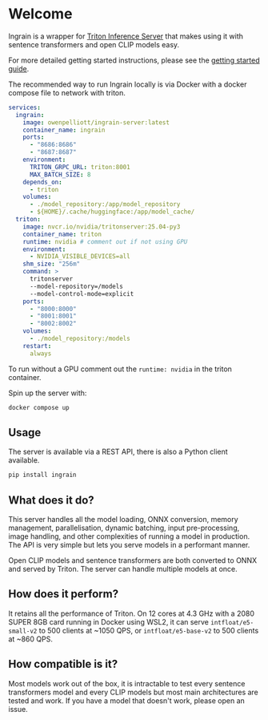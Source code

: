 
# Welcome

Ingrain is a wrapper for [Triton Inference Server](https://developer.nvidia.com/triton-inference-server) that makes using it with sentence transformers and open CLIP models easy.

For more detailed getting started instructions, please see the [getting started guide](getting_started/index.html).

The recommended way to run Ingrain locally is via Docker with a docker compose file to network with triton.

```yml
services:
  ingrain:
    image: owenpelliott/ingrain-server:latest
    container_name: ingrain
    ports:
      - "8686:8686"
      - "8687:8687"
    environment:
      TRITON_GRPC_URL: triton:8001
      MAX_BATCH_SIZE: 8
    depends_on:
      - triton
    volumes:
      - ./model_repository:/app/model_repository 
      - ${HOME}/.cache/huggingface:/app/model_cache/
  triton:
    image: nvcr.io/nvidia/tritonserver:25.04-py3
    container_name: triton
    runtime: nvidia # comment out if not using GPU
    environment:
      - NVIDIA_VISIBLE_DEVICES=all
    shm_size: "256m"
    command: >
      tritonserver
      --model-repository=/models
      --model-control-mode=explicit
    ports:
      - "8000:8000"
      - "8001:8001"
      - "8002:8002"
    volumes:
      - ./model_repository:/models
    restart:
      always
```

To run without a GPU comment out the `runtime: nvidia` in the triton container.

Spin up the server with:

```bash
docker compose up
```

## Usage

The server is available via a REST API, there is also a Python client available.

```bash
pip install ingrain
```

## What does it do?

This server handles all the model loading, ONNX conversion, memory management, parallelisation, dynamic batching, input pre-processing, image handling, and other complexities of running a model in production. The API is very simple but lets you serve models in a performant manner.

Open CLIP models and sentence transformers are both converted to ONNX and served by Triton. The server can handle multiple models at once.

## How does it perform?

It retains all the performance of Triton. On 12 cores at 4.3 GHz with a 2080 SUPER 8GB card running in Docker using WSL2, it can serve `intfloat/e5-small-v2` to 500 clients at ~1050 QPS, or `intfloat/e5-base-v2` to 500 clients at ~860 QPS.

## How compatible is it?

Most models work out of the box, it is intractable to test every sentence transformers model and every CLIP models but most main architectures are tested and work. If you have a model that doesn't work, please open an issue.